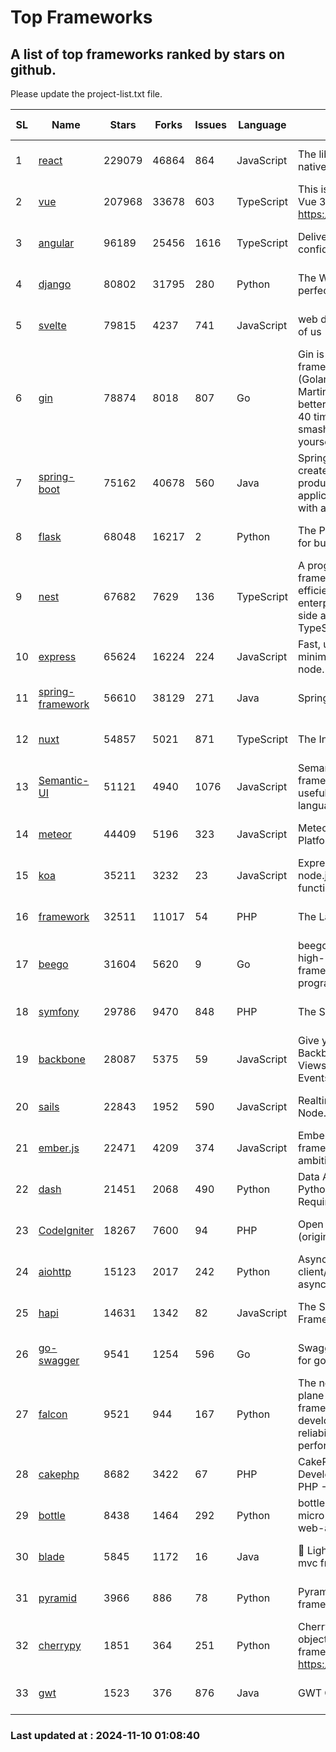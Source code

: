 # Top Frameworks
## A list of top frameworks ranked by stars on github.  
Please update the project-list.txt file.

| SL| Name  | Stars| Forks| Issues | Language | Description | Last Commit |
| --| ------| -----| ---- | ------ | -------- | ----------- | ----------- |
| 1 | [react](https://github.com/facebook/react) | 229079 | 46864 | 864 | JavaScript | The library for web and native user interfaces. | 2024-11-09 00:07:37 |
| 2 | [vue](https://github.com/vuejs/vue) | 207968 | 33678 | 603 | TypeScript | This is the repo for Vue 2. For Vue 3, go to https://github.com/vuejs/core | 2024-10-10 07:24:14 |
| 3 | [angular](https://github.com/angular/angular) | 96189 | 25456 | 1616 | TypeScript | Deliver web apps with confidence 🚀 | 2024-11-08 18:56:36 |
| 4 | [django](https://github.com/django/django) | 80802 | 31795 | 280 | Python | The Web framework for perfectionists with deadlines. | 2024-11-08 12:16:44 |
| 5 | [svelte](https://github.com/sveltejs/svelte) | 79815 | 4237 | 741 | JavaScript | web development for the rest of us | 2024-11-08 19:48:03 |
| 6 | [gin](https://github.com/gin-gonic/gin) | 78874 | 8018 | 807 | Go | Gin is a HTTP web framework written in Go (Golang). It features a Martini-like API with much better performance -- up to 40 times faster. If you need smashing performance, get yourself some Gin. | 2024-10-29 15:24:53 |
| 7 | [spring-boot](https://github.com/spring-projects/spring-boot) | 75162 | 40678 | 560 | Java | Spring Boot helps you to create Spring-powered, production-grade applications and services with absolute minimum fuss. | 2024-11-09 08:21:01 |
| 8 | [flask](https://github.com/pallets/flask) | 68048 | 16217 | 2 | Python | The Python micro framework for building web applications. | 2024-11-08 17:55:00 |
| 9 | [nest](https://github.com/nestjs/nest) | 67682 | 7629 | 136 | TypeScript | A progressive Node.js framework for building efficient, scalable, and enterprise-grade server-side applications with TypeScript/JavaScript 🚀 | 2024-11-05 13:19:52 |
| 10 | [express](https://github.com/expressjs/express) | 65624 | 16224 | 224 | JavaScript | Fast, unopinionated, minimalist web framework for node. | 2024-10-29 12:35:44 |
| 11 | [spring-framework](https://github.com/spring-projects/spring-framework) | 56610 | 38129 | 271 | Java | Spring Framework | 2024-11-08 16:26:54 |
| 12 | [nuxt](https://github.com/nuxt/nuxt) | 54857 | 5021 | 871 | TypeScript | The Intuitive Vue Framework. | 2024-11-08 21:46:56 |
| 13 | [Semantic-UI](https://github.com/Semantic-Org/Semantic-UI) | 51121 | 4940 | 1076 | JavaScript | Semantic is a UI component framework based around useful principles from natural language. | 2023-01-11 17:05:32 |
| 14 | [meteor](https://github.com/meteor/meteor) | 44409 | 5196 | 323 | JavaScript | Meteor, the JavaScript App Platform | 2024-10-28 12:42:24 |
| 15 | [koa](https://github.com/koajs/koa) | 35211 | 3232 | 23 | JavaScript | Expressive middleware for node.js using ES2017 async functions | 2024-11-04 05:08:13 |
| 16 | [framework](https://github.com/laravel/framework) | 32511 | 11017 | 54 | PHP | The Laravel Framework. | 2024-11-09 00:08:05 |
| 17 | [beego](https://github.com/beego/beego) | 31604 | 5620 | 9 | Go | beego is an open-source, high-performance web framework for the Go programming language. | 2024-10-31 12:44:58 |
| 18 | [symfony](https://github.com/symfony/symfony) | 29786 | 9470 | 848 | PHP | The Symfony PHP framework | 2024-11-09 09:29:03 |
| 19 | [backbone](https://github.com/jashkenas/backbone) | 28087 | 5375 | 59 | JavaScript | Give your JS App some Backbone with Models, Views, Collections, and Events | 2024-09-02 12:55:04 |
| 20 | [sails](https://github.com/balderdashy/sails) | 22843 | 1952 | 590 | JavaScript | Realtime MVC Framework for Node.js | 2024-11-08 16:04:38 |
| 21 | [ember.js](https://github.com/emberjs/ember.js) | 22471 | 4209 | 374 | JavaScript | Ember.js - A JavaScript framework for creating ambitious web applications | 2024-11-06 14:57:26 |
| 22 | [dash](https://github.com/plotly/dash) | 21451 | 2068 | 490 | Python | Data Apps & Dashboards for Python. No JavaScript Required. | 2024-11-04 20:26:22 |
| 23 | [CodeIgniter](https://github.com/bcit-ci/CodeIgniter) | 18267 | 7600 | 94 | PHP | Open Source PHP Framework (originally from EllisLab) | 2024-03-20 03:51:42 |
| 24 | [aiohttp](https://github.com/aio-libs/aiohttp) | 15123 | 2017 | 242 | Python | Asynchronous HTTP client/server framework for asyncio and Python | 2024-11-10 00:48:37 |
| 25 | [hapi](https://github.com/hapijs/hapi) | 14631 | 1342 | 82 | JavaScript | The Simple, Secure Framework Developers Trust | 2024-10-24 22:10:55 |
| 26 | [go-swagger](https://github.com/go-swagger/go-swagger) | 9541 | 1254 | 596 | Go | Swagger 2.0 implementation for go | 2024-11-07 04:05:23 |
| 27 | [falcon](https://github.com/falconry/falcon) | 9521 | 944 | 167 | Python | The no-magic web data plane API and microservices framework for Python developers, with a focus on reliability, correctness, and performance at scale. | 2024-11-07 07:10:07 |
| 28 | [cakephp](https://github.com/cakephp/cakephp) | 8682 | 3422 | 67 | PHP | CakePHP: The Rapid Development Framework for PHP - Official Repository | 2024-11-08 20:11:59 |
| 29 | [bottle](https://github.com/bottlepy/bottle) | 8438 | 1464 | 292 | Python | bottle.py is a fast and simple micro-framework for python web-applications. | 2024-10-28 21:37:28 |
| 30 | [blade](https://github.com/lets-blade/blade) | 5845 | 1172 | 16 | Java | :rocket: Lightning fast and elegant mvc framework for Java8 | 2024-06-17 01:05:35 |
| 31 | [pyramid](https://github.com/Pylons/pyramid) | 3966 | 886 | 78 | Python | Pyramid - A Python web framework | 2024-06-10 16:09:42 |
| 32 | [cherrypy](https://github.com/cherrypy/cherrypy) | 1851 | 364 | 251 | Python | CherryPy is a pythonic, object-oriented HTTP framework.      https://cherrypy.dev | 2024-10-31 00:00:39 |
| 33 | [gwt](https://github.com/gwtproject/gwt) | 1523 | 376 | 876 | Java | GWT Open Source Project | 2024-11-07 15:22:31 |

### Last updated at : 2024-11-10 01:08:40
